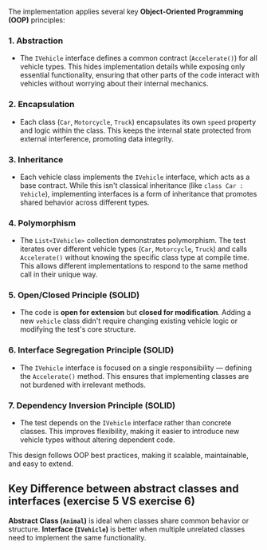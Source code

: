 The implementation applies several key **Object-Oriented Programming (OOP)** principles:

### 1. **Abstraction**
- The `IVehicle` interface defines a common contract (`Accelerate()`) for all vehicle types. This hides implementation details while exposing only essential functionality, ensuring that other parts of the code interact with vehicles without worrying about their internal mechanics.

### 2. **Encapsulation**
- Each class (`Car`, `Motorcycle`, `Truck`) encapsulates its own `speed` property and logic within the class. This keeps the internal state protected from external interference, promoting data integrity.

### 3. **Inheritance**
- Each vehicle class implements the `IVehicle` interface, which acts as a base contract. While this isn't classical inheritance (like `class Car : Vehicle`), implementing interfaces is a form of inheritance that promotes shared behavior across different types.

### 4. **Polymorphism**
- The `List<IVehicle>` collection demonstrates polymorphism. The test iterates over different vehicle types (`Car`, `Motorcycle`, `Truck`) and calls `Accelerate()` without knowing the specific class type at compile time. This allows different implementations to respond to the same method call in their unique way.

### 5. **Open/Closed Principle (SOLID)**
- The code is **open for extension** but **closed for modification**. Adding a new `vehicle` class didn't require changing existing vehicle logic or modifying the test's core structure.

### 6. **Interface Segregation Principle (SOLID)**
- The `IVehicle` interface is focused on a single responsibility — defining the `Accelerate()` method. This ensures that implementing classes are not burdened with irrelevant methods.

### 7. **Dependency Inversion Principle (SOLID)**
- The test depends on the `IVehicle` interface rather than concrete classes. This improves flexibility, making it easier to introduce new vehicle types without altering dependent code.

This design follows OOP best practices, making it scalable, maintainable, and easy to extend.

## **Key Difference between abstract classes and interfaces (exercise 5 VS exercise 6)**
**Abstract Class (`Animal`)** is ideal when classes share common behavior or structure.
**Interface (`IVehicle`)** is better when multiple unrelated classes need to implement the same functionality.
